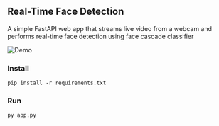 ## Real-Time Face Detection 

A simple FastAPI web app that streams live video from a webcam and performs real-time face detection using face cascade classifier

![Demo](https://github.com/user-attachments/assets/1c414c8b-d507-4a00-ba2b-17ff5c1dd0ce)


### Install 
````
pip install -r requirements.txt
````

### Run
````
py app.py
````